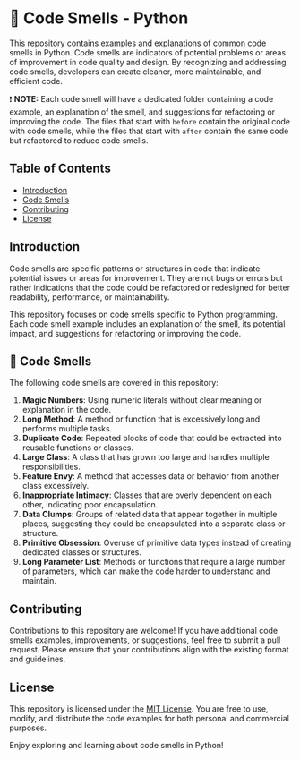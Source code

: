 # 💩 Code Smells - Python

This repository contains examples and explanations of common code smells in Python. Code smells are indicators of potential problems or areas of improvement in code quality and design. By recognizing and addressing code smells, developers can create cleaner, more maintainable, and efficient code.

:exclamation: **NOTE:** Each code smell will have a dedicated folder containing a code example, an explanation of the smell, and suggestions for refactoring or improving the code. The files that start with `before` contain the original code with code smells, while the files that start with `after` contain the same code but refactored to reduce code smells.

## Table of Contents

- [Introduction](#introduction)
- [Code Smells](#code-smells)
- [Contributing](#contributing)
- [License](#license)

## Introduction

Code smells are specific patterns or structures in code that indicate potential issues or areas for improvement. They are not bugs or errors but rather indications that the code could be refactored or redesigned for better readability, performance, or maintainability.

This repository focuses on code smells specific to Python programming. Each code smell example includes an explanation of the smell, its potential impact, and suggestions for refactoring or improving the code.

## 💩 Code Smells

The following code smells are covered in this repository:

1. **Magic Numbers**: Using numeric literals without clear meaning or explanation in the code.
2. **Long Method**: A method or function that is excessively long and performs multiple tasks.
3. **Duplicate Code**: Repeated blocks of code that could be extracted into reusable functions or classes.
4. **Large Class**: A class that has grown too large and handles multiple responsibilities.
5. **Feature Envy**: A method that accesses data or behavior from another class excessively.
6. **Inappropriate Intimacy**: Classes that are overly dependent on each other, indicating poor encapsulation.
7. **Data Clumps**: Groups of related data that appear together in multiple places, suggesting they could be encapsulated into a separate class or structure.
8. **Primitive Obsession**: Overuse of primitive data types instead of creating dedicated classes or structures.
9. **Long Parameter List**: Methods or functions that require a large number of parameters, which can make the code harder to understand and maintain.

## Contributing

Contributions to this repository are welcome! If you have additional code smells examples, improvements, or suggestions, feel free to submit a pull request. Please ensure that your contributions align with the existing format and guidelines.

## License

This repository is licensed under the [MIT License](LICENSE). You are free to use, modify, and distribute the code examples for both personal and commercial purposes.

Enjoy exploring and learning about code smells in Python!
